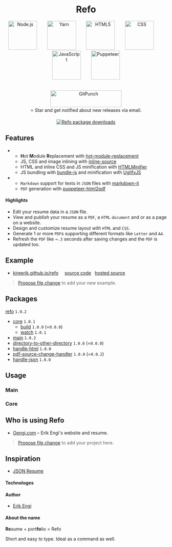 <h1 align="center">Refo</h1>

<p align="center">
	<a title="Node.js" href="https://nodejs.org/en/"><img alt="Node.js" src="https://camo.githubusercontent.com/9c24355bb3afbff914503b663ade7beb341079fa/68747470733a2f2f6e6f64656a732e6f72672f7374617469632f696d616765732f6c6f676f2d6c696768742e737667" width="" height="90"></a>
	&nbsp;&nbsp;&nbsp; &nbsp;&nbsp;&nbsp;<a title="Yarn" href="https://yarnpkg.com/lang/en/"><img alt="Yarn" src="https://raw.githubusercontent.com/yarnpkg/assets/master/yarn-kitten-full.svg?sanitize=true" width="" height="90"></a>
	&nbsp;&nbsp;&nbsp; &nbsp;&nbsp;&nbsp;<a title="HTML5" href="https://developer.mozilla.org/en-US/docs/Web/Guide/HTML/HTML5"><img alt="HTML5" src="https://cdn.worldvectorlogo.com/logos/html-5.svg" width="" height="90"></a>
	&nbsp;&nbsp;&nbsp; &nbsp;&nbsp;&nbsp;<a title="CSS" href="https://developer.mozilla.org/en-US/docs/Web/CSS"><img alt="CSS" src="https://cdn.worldvectorlogo.com/logos/css-5.svg" width="" height="90"></a>
	&nbsp;&nbsp;&nbsp; &nbsp;&nbsp;&nbsp;<a title="JavaScript" href="https://developer.mozilla.org/en-US/docs/Web/JavaScript"><img alt="JavaScript" src="https://cdn.worldvectorlogo.com/logos/javascript-4.svg" width="" height="90"></a>
	&nbsp;&nbsp;&nbsp; &nbsp;&nbsp;&nbsp;<a title="Puppeteer" href="https://developers.google.com/web/tools/puppeteer/"><img alt="Puppeteer" src="https://user-images.githubusercontent.com/10379601/29446482-04f7036a-841f-11e7-9872-91d1fc2ea683.png" width="" height="90"></a>
</p>

<p align="center">
	<br><a title="GitPunch" href="https://gitpunch.com/"><img alt="GitPunch" src="https://raw.githubusercontent.com/vfeskov/gitpunch/master/client/src/big-logo.png" width="222" height="52"></a>
	<br>⭐ Star and get notified about new releases via email.
</p>

<p align="center">
	<a title="Refo package downloads" href="https://www.npmjs.com/package/refo"><img alt="Refo package downloads" src="https://img.shields.io/npm/dt/refo.svg"></a>
</p>

## Features
- 
	- **H**ot **M**odule **R**eplacement with [hot-module-replacement](https://github.com/sidorares/hot-module-replacement)
	- JS, CSS and image inlining with [inline-source](https://github.com/popeindustries/inline-source)
	- HTML and inline CSS and JS minification with [HTMLMinifier](https://github.com/kangax/html-minifier)
	- JS bundling with [bundle-js](https://github.com/hugabor/bundle-js) and minification with [UglifyJS](https://github.com/mishoo/UglifyJS2)
- 
	- `Markdown` support for texts in `JSON` files with [markdown-it](https://github.com/markdown-it/markdown-it)
	- `PDF` generation with [puppeteer-html2pdf](https://github.com/kireerik/puppeteer-html2pdf)

#### Highlights
- Edit your resume data in a `JSON` file.
- View and publish your resume as a `PDF`, a `HTML` `document` and or as a page on a website.
- Design and customize resume layout with `HTML` and `CSS`.
- Generate 1 or more `PDF`s supporting different formats like `Letter` and `A4`.
- Refresh the `PDF` like ~`.3` seconds after saving changes and the `PDF` is updated too.

## Example
- <a title="Refo - A static site build tool." href="https://kireerik.github.io/refo/">kireerik.github.io/refo</a> &nbsp; &nbsp; [source code](https://github.com/kireerik/refo/tree/master/example) &nbsp; [hosted source](https://github.com/kireerik/refo/tree/master/docs)

> [Propose file change](https://github.com/kireerik/refo/edit/master/README.md) to add your new example.

## Packages
[refo](https://www.npmjs.com/package/refo) `1.0.2`
- [core](https://www.npmjs.com/package/refo-core) `1.0.1`
	- [build](https://www.npmjs.com/package/refo-core-build) `1.0.0` (=`0.0.0`)
	- [watch](https://www.npmjs.com/package/refo-core-watch) `1.0.1`
- [main](https://www.npmjs.com/package/refo-main) `1.0.2`
- [directory-to-other-directory](https://www.npmjs.com/package/refo-directory-to-other-directory) `1.0.0` (=`0.0.0`)
- [handle-html](https://www.npmjs.com/package/refo-handle-html) `1.0.0`
- [pdf-source-change-handler](https://www.npmjs.com/package/refo-pdf-source-change-handler) `1.0.0` (=`0.0.2`)
- [handle-json](https://www.npmjs.com/package/refo-handle-json) `1.0.0`

## Usage

### Main


### Core


## Who is using Refo
- <a title="Oengi.com" href="https://oengi.com/">Oengi.com</a> – Erik Engi's website and resume.

> [Propose file change](https://github.com/kireerik/refo/edit/master/README.md) to add your project here.

## Inspiration
- <a title="JSON Resume" href="https://jsonresume.org/">JSON Resume</a>

#### Technologes


#### Author
- <a title="Oengi.com" href="https://oengi.com/">Erik Engi</a>

#### About the name
**Re**sume + port**fo**lio = Refo

Short and easy to type. Ideal as a command as well.
